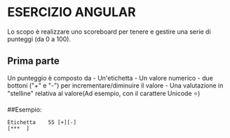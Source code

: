 ESERCIZIO ANGULAR
==================

Lo scopo è realizzare uno scoreboard per tenere e gestire una serie di punteggi
(da 0 a 100).

Prima parte
------------------

Un punteggio è composto da 
    - Un'etichetta
    - Un valore numerico
    - due bottoni ("+" e "-") per incrementare/diminuire il valore
    - Una valutazione in "stelline" relativa al valore(Ad esempio, 
      con il carattere Unicode ⭐)

##Esempio:

```
Etichetta    55 [+][-]
[***  ]  
```
